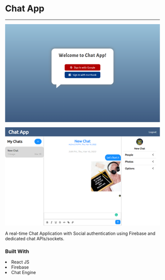 # Chat App

---

![Chat App Login screenshot](./images/login-screenshot.png)

![Chat App Chat screenshot](./images/chat-screenshot.png)

A real-time Chat Application with Social authentication using Firebase and dedicated chat APIs/sockets.

### Built With

<li>React JS</li>
<li>Firebase</li>
<li>Chat Engine</li>
